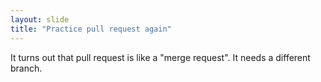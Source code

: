 ```yaml
---
layout: slide
title: "Practice pull request again"
---
```


It turns out that pull request is like a "merge request". 
It needs a different branch.
